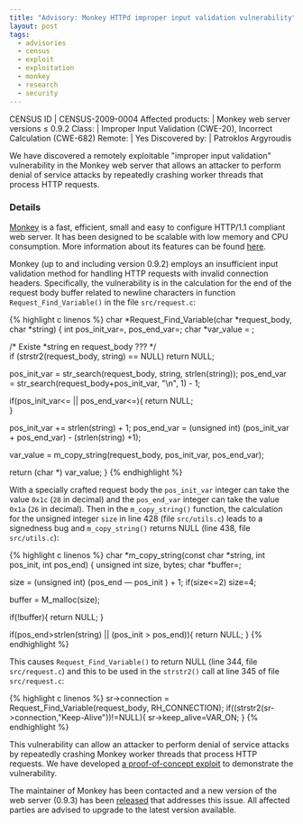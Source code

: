 ```yaml
---
title: "Advisory: Monkey HTTPd improper input validation vulnerability"
layout: post
tags:
  - advisories
  - census
  - exploit
  - exploitation
  - monkey
  - research
  - security
---
```


CENSUS ID          | CENSUS-2009-0004
Affected products: | Monkey web server versions ≤ 0.9.2
Class:             | Improper Input Validation (CWE-20), Incorrect Calculation (CWE-682)
Remote:            | Yes
Discovered by:     | Patroklos Argyroudis

We have discovered a remotely exploitable "improper input 
validation" vulnerability in the Monkey web server that allows an 
attacker to perform denial of service attacks by repeatedly crashing worker 
threads that process HTTP requests.

### Details

[Monkey](http://www.monkey-project.com/) is a fast, efficient, small and easy to
configure HTTP/1.1 compliant web server. It has been designed to be scalable with
low memory and CPU consumption. More information about its features can be found
[here](http://www.monkey-project.com/about).

Monkey (up to and including version 0.9.2) employs an insufficient input 
validation method for handling HTTP requests with invalid connection headers. 
Specifically, the vulnerability is in the calculation for the end of the 
request body buffer related to newline characters in function 
`Request_Find_Variable()` in the file `src/request.c`:

{% highlight c linenos %}
char *Request_Find_Variable(char *request_body,  char *string)
{
   int pos_init_var=, pos_end_var=;
   char *var_value = ;
 
   /* Existe *string en request_body ??? */        
   if (strstr2(request_body, string) == NULL)
       return NULL;
 
   pos_init_var = str_search(request_body, string, strlen(string));
   pos_end_var = str_search(request_body+pos_init_var, "\n", 1) - 1;
 
   if(pos_init_var<= || pos_end_var<=){
       return  NULL;   
   }
 
   pos_init_var += strlen(string) + 1;
   pos_end_var = (unsigned int) (pos_init_var  + pos_end_var) - (strlen(string) +1);
 
   var_value = m_copy_string(request_body, pos_init_var, pos_end_var);
 
   return (char *) var_value;
}
{% endhighlight %}

With a specially crafted request body the `pos_init_var` integer can take the 
value `0x1c` (`28` in decimal) and the `pos_end_var` integer can take the value 
`0x1a` (`26` in decimal). Then in the `m_copy_string()` function, the 
calculation for the unsigned integer `size` in line 428 (file `src/utils.c`) 
leads to a signedness bug and `m_copy_string()` returns NULL (line 438, file 
`src/utils.c`):

{% highlight c linenos %}
char *m_copy_string(const char *string, int pos_init, int pos_end)
{
   unsigned int size, bytes;
   char *buffer=;
 
   size = (unsigned int) (pos_end &mdash; pos_init ) + 1;
   if(size<=2) size=4;
 
   buffer = M_malloc(size);
 
   if(!buffer){
       return NULL;
   }
 
   if(pos_end>strlen(string) || (pos_init > pos_end)){
       return NULL;
   }
{% endhighlight %}

This causes `Request_Find_Variable()` to return NULL (line 344, file 
`src/request.c`) and this to be used in the `strstr2()` call at line 345 of 
file `src/request.c`:

{% highlight c linenos %}
sr->connection = Request_Find_Variable(request_body, RH_CONNECTION);
if((strstr2(sr->connection,"Keep-Alive"))!=NULL){
    sr->keep_alive=VAR_ON;
}
{% endhighlight %}

This vulnerability can allow an attacker to perform denial of service attacks 
by repeatedly crashing Monkey worker threads that process HTTP requests. We 
have developed [a proof-of-concept exploit](http://census-labs.com/media/monkeyex.txt)
to demonstrate the vulnerability.

The maintainer of Monkey has been contacted and a new version of the web server 
(0.9.3) has been [released](http://www.monkey-project.com/downloads) that addresses
this issue. All affected parties  are advised to upgrade to the latest version available.

